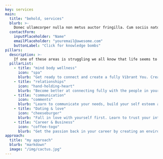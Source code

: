 ```yaml
---
key: services
main:
  title: "behold, services"
  blurb: >-
    Donec ullamcorper nulla non metus auctor fringilla. Cum sociis natoque penatibus et magnis dis parturient montes, nascetur ridiculus mus. Integer posuere erat a ante venenatis dapibus posuere velit aliquet. Cras justo odio, dapibus ac facilisis in, egestas eget quam. Praesent commodo cursus magna, vel scelerisque nisl consectetur et.
  contactForm:
    inputPlaceholder: "Name"
    emailPlaceholder: "youremail@awesome.com"
    buttonLabel: "Click for knowledge bombs"
pillars:
  description: >-
    If one of these areas is struggling we all know that life seems to get a lot more crappy. But When they are in balance you feel a sense of flow and rhythm like a perfectly written John Mayer song. You know that feeling. Let John and I help you tie up the loose ends, find the the missing pieces, so your life can flow in harmony once again.
  pillarList:
    - title: "mind body wellness"
      icon: "spa"
      blurb: "Get ready to connect and create a fully Vibrant You. Create Balance with the benefits of physical exercise, mental meditation, emotional education techniques and healthy diet."
    - title: "relationships"
      icon: "hand-holding-heart"
      blurb: "Become better at connecting fully with the people in your life. Grow deeper partnerships by creating new habit and learning confidence boosting strategies to help you bring your true self to every encounter."
    - title: "communication"
      icon: "comments"
      blurb: "Learn to communicate your needs, build your self esteem and create boundaries. Deepen your connections by cultivating active communication and listening techniques in your every day life."
    - title: "Dating & love"
      icon: "cheeseburger"
      blurb: "Fall in love with yourself first. Learn to trust your intuition and watch for signs. Crush old toxic dating habits and form healthy new ones. While creating a life that is filled with joy and passion, watch as people fall in love with the new authentic you."
    - title: "Career & Business"
      icon: "coffee-togo"
      blurb: "Get the passion back in your career by creating an environment that you want to come to every day. If change is what you are searching for, learn my full proof career finder method to finding your true passion and calling in life. create resumes, build portfolios and execute creative writing skills that will get you noticed in no time."
approach:
  title: "my approach"
  blurb: "markdown"
  image: "/img/cactus.jpg"
---
```

